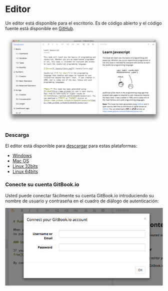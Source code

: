 # Editor

Un editor está disponible para el escritorio. Es de código abierto y el código fuente está disponible en [GitHub](https://github.com/GitbookIO/editor).

![Screenshot](../assets/editor.png)

### Descarga

El editor está disponible para [descargar](https://www.gitbook.io/editor/download) para estas plataformas:

* [Windows](https://www.gitbook.io/editor/download/win)
* [Mac OS](https://www.gitbook.io/editor/download/mac)
* [Linux 32bits](https://www.gitbook.io/editor/download/linux32)
* [Linux 64bits](https://www.gitbook.io/editor/download/linux64)

### Conecte su cuenta GitBook.io

Usted puede conectar fácilmente su cuenta GitBook.io introduciendo su nombre de usuario y contraseña en el cuadro de diálogo de autenticación:

![Auth](../assets/login.png)

